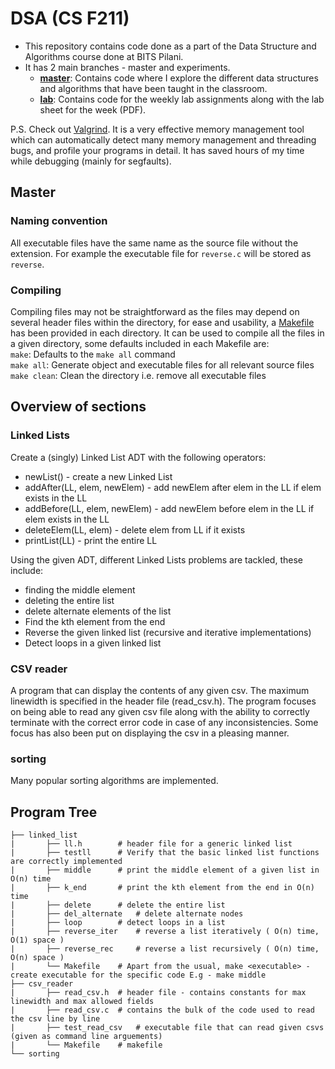 

# DSA (CS F211)
* This repository contains code done as a part of the Data Structure and Algorithms course done at BITS Pilani.
* It has 2 main branches - master and experiments.  
	* **[master](https://github.com/MananSoni42/DSA/tree/master)**: Contains code where I explore the different data structures and algorithms that have been taught in the classroom.
	* **[lab](https://github.com/MananSoni42/DSA/tree/lab)**: Contains code for the weekly lab assignments along with the lab sheet for the week (PDF).

P.S.
Check out [Valgrind](https://valgrind.org/). It is a very effective memory management tool which can automatically detect many memory management and threading bugs, and profile your programs in detail.
It has saved hours of my time while debugging (mainly for segfaults).

## Master
### Naming convention
All executable files have the same name as the source file without the extension. For example the executable file for ```reverse.c``` will be stored as ```reverse```.
### Compiling
Compiling files may not be straightforward as the files may depend on several header files within the directory, for ease and usability, a [Makefile](https://www.gnu.org/software/make/manual/html_node/Introduction.html) has been provided in each directory. It can be used to compile all the files in a given directory, some defaults included in each Makefile are:  
```make```: Defaults to the ```make all``` command  
```make all```:  Generate object  and executable files for all relevant source files  
```make clean```: Clean the directory i.e. remove all executable files  

## Overview of sections
### Linked Lists
Create a (singly) Linked List ADT with the following operators:
* newList() - create a new Linked List
* addAfter(LL, elem, newElem) - add newElem after elem in the LL if elem exists in the LL
* addBefore(LL, elem, newElem) - add newElem before elem in the LL if elem exists in the LL
* deleteElem(LL, elem) - delete elem from LL if it exists
* printList(LL) - print the entire LL

Using the given ADT, different Linked Lists problems are tackled, these include:
* finding the middle element
* deleting the entire list
* delete alternate elements of the list
* Find the kth element from the end
* Reverse the given linked list (recursive and iterative implementations)
* Detect loops in a given linked list

### CSV reader
A program that can display the contents of any given csv. The maximum linewidth is specified in the header file (read_csv.h).
The program focuses on being able to read any given csv file along with the ability to correctly terminate with the correct error code in case of any inconsistencies. Some focus has also been put on displaying the csv in a pleasing manner.

### sorting
Many popular sorting algorithms are implemented.

## Program Tree
```
├── linked_list				
|	    ├── ll.h 		# header file for a generic linked list
|	    ├── testll 		# Verify that the basic linked list functions are correctly implemented
|	    ├── middle 		# print the middle element of a given list in O(n) time
|	    ├── k_end 		# print the kth element from the end in O(n) time
|	    ├── delete 		# delete the entire list
|	    ├── del_alternate 	# delete alternate nodes
|	    ├── loop 		# detect loops in a list
|	    ├── reverse_iter 	# reverse a list iteratively ( O(n) time, O(1) space )
|	    ├── reverse_rec 	# reverse a list recursively ( O(n) time, O(n) space )
|	    └── Makefile 	# Apart from the usual, make <executable> - create executable for the specific code E.g - make middle
├── csv_reader
|	    ├── read_csv.h 	# header file - contains constants for max linewidth and max allowed fields
|	    ├── read_csv.c 	# contains the bulk of the code used to read the csv line by line
|	    ├── test_read_csv 	# executable file that can read given csvs (given as command line arguements)
|	    └── Makefile 	# makefile
└── sorting
```
